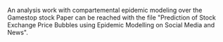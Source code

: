 An analysis work with compartemental epidemic modeling over the Gamestop stock
Paper can be reached with the file "Prediction of Stock Exchange Price Bubbles using Epidemic Modelling on Social Media and News".
